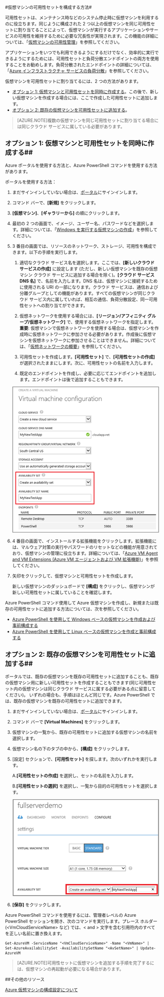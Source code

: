 <properties
	pageTitle="仮想マシンの可用性セットを構成する方法"
	description="Azure ポータルと Azure PowerShell コマンドを使用して新規または既存の仮想マシン対する可用性セットを Azure で構成する手順について説明します"
	services="virtual-machines"
	documentationCenter=""
	authors="KBDAzure"
	manager="timlt"
	editor=""
	tags="azure-service-management"/>

<tags
	ms.service="virtual-machines"
	ms.workload="infrastructure-services"
	ms.tgt_pltfrm="vm-multiple"
	ms.devlang="na"
	ms.topic="article"
	ms.date="08/10/2015"
	ms.author="kathydav"/>

#仮想マシンの可用性セットを構成する方法#

可用性セットは、メンテナンス時などのシステム停止時に仮想マシンを利用するのに役立ちます。同じように構成された 2 つ以上の仮想マシンを同じ可用性セットに割り当てることによって、仮想マシンが実行するアプリケーションやサービスの可用性を維持するために必要な冗長性が実現されます。この機能の詳細については、「[仮想マシンの可用性管理][]」を参照してください。

アプリケーションをいつでも利用できるようにするだけでなく、効率的に実行できるようにするためには、可用性セットと負荷分散エンドポイントの両方を使用することをお勧めします。負荷分散されたエンドポイントの詳細については、「[Azure インフラストラクチャ サービスの負荷分散][]」を参照してください。

仮想マシンを可用性セットに割り当てるには、2 つの方法があります。

- [オプション 1: 仮想マシンと可用性セットを同時に作成する][]。この後で、新しい仮想マシンを作成する場合には、ここで作成した可用性セットに追加します。
- [オプション 2: 既存の仮想マシンを可用性セットに追加する][]。

>[AZURE.NOTE]複数の仮想マシンを同じ可用性セットに割り当てる場合には同じクラウド サービスに属している必要があります。

## <a id="createset"> </a>オプション 1: 仮想マシンと可用性セットを同時に作成する##

Azure ポータルを使用する方法と、Azure PowerShell コマンドを使用する方法があります。

ポータルを使用する方法：

1. まだサインインしていない場合は、[ポータル](http://manage.windowsazure.com)にサインインします。

2. コマンド バーで、**[新規]** をクリックします。

3. **[仮想マシン]**、**[ギャラリーから]** の順にクリックします。

4. 最初の 2 つの画面で、イメージ、ユーザー名、パスワードなどを選択します。詳細については、「[Windows を実行する仮想マシンの作成][]」を参照してください。

5. 3 番目の画面では、リソースのネットワーク、ストレージ、可用性を構成できます。以下の手順を実行します。

	1. 適切なクラウド サービス名を選択します。ここでは、**[新しいクラウド サービスの作成]** に設定します (ただし、新しい仮想マシンを既存の仮想マシン クラウド サービスに追加する場合を除く)。**[クラウド サービス DNS 名]** で、名前を入力します。DNS 名は、仮想マシンに接続するために使用される URI の一部になります。クラウド サービスは、通信および分離グループとしての機能があります。すべての仮想マシンが同じクラウド サービス内に属していれば、相互の通信、負荷分散設定、同一可用性セットへの割り当てができます。

	2. 仮想ネットワークを使用する場合には、**[リージョン/アフィニティ グループ/仮想ネットワーク]** で、使用する仮想ネットワークを指定します。**重要**: 仮想マシンで仮想ネットワークを使用する場合は、仮想マシンを作成時に仮想ネットワークに参加させる必要があります。作成後に仮想マシンを仮想ネットワークに参加させることはできません。詳細については、「[仮想ネットワークの概要][]」を参照してください。

	3. 可用性セットを作成します。**[可用性セット]** で、**[可用性セットの作成]** が選択されたままにします。次に、可用性セットの名前を入力します。

	4. 既定のエンドポイントを作成し、必要に応じてエンドポイントを追加します。エンドポイントは後で追加することもできます。

	![新しい仮想マシンの可用性セットを作成する](./media/virtual-machines-how-to-configure-availability/VMavailabilityset.png)

6. 4 番目の画面で、インストールする拡張機能をクリックします。拡張機能には、マルウェア対策の実行やパスワードのリセットなどの機能が用意されており、仮想マシンの管理に役立ちます。詳細については、「[Azure VM Agent and VM Extensions (Azure VM エージェントおよび VM 拡張機能)](virtual-machines-extensions-agent-about.md)」を参照してください。

7.	矢印をクリックして、仮想マシンと可用性セットを作成します。

	新しい仮想マシンのダッシュボードで **[構成]** をクリックし、仮想マシンが新しい可用性セットに属していることを確認します。

Azure PowerShell コマンド使用して Azure 仮想マシンを作成し、新規または既存の可用性セットに追加する方法については、次を参照してください。

- [Azure PowerShell を使用して Windows ベースの仮想マシンを作成および事前構成する](virtual-machines-ps-create-preconfigure-windows-vms.md)
- [Azure PowerShell を使用して Linux ベースの仮想マシンを作成と事前構成する](virtual-machines-ps-create-preconfigure-linux-vms.md)

## <a id="addmachine"> </a>オプション 2: 既存の仮想マシンを可用性セットに追加する##

ポータルでは、既存の仮想マシンを既存の可用性セットに追加することも、既存の仮想マシン用に新しい可用性セットを作成することもできます(同じ可用性セット内の仮想マシンは同じクラウド サービスに属する必要がある点に留意してください)。 いずれの場合も、手順はほとんど同じです。Azure PowerShell では、既存の仮想マシンを既存の可用性セットに追加できます。

1. まだサインインしていない場合は、[ポータル](http://manage.windowsazure.com)にサインインします。

2. コマンド バーで **[Virtual Machines]** をクリックします。

3. 仮想マシンの一覧から、既存の可用性セットに追加する仮想マシンの名前を選択します。

4. 仮想マシン名の下のタブの中から、**[構成]** をクリックします。

5. [設定] セクションで、**[可用性セット]** を探します。次のいずれかを実行します。

	A.**[可用性セットの作成]** を選択し、セットの名前を入力します。

	B.**[可用性セットの選択]** を選択し、一覧から目的の可用性セットを選択します。

	![既存の仮想マシンの可用性セットを作成する](./media/virtual-machines-how-to-configure-availability/VMavailabilityExistingVM.png)

6. **[保存]** をクリックします。

Azure PowerShell コマンドを使用するには、管理者レベルの Azure PowerShell セッションを開き、次のコマンドを実行します。プレース ホルダー (&lt;VmCloudServiceName&gt; など) では、< and > 文字を含む引用符内のすべてを正しい名前に置き換えます。

	Get-AzureVM -ServiceName "<VmCloudServiceName>" -Name "<VmName>" | Set-AzureAvailabilitySet -AvailabilitySetName "<AvSetName>" | Update-AzureVM

>[AZURE.NOTE]可用性セットに仮想マシンを追加する手順を完了するには、仮想マシンの再起動が必要になる場合があります。

##その他のリソース

[Azure 仮想マシンの構成設定について]

<!-- LINKS -->
[オプション 1: 仮想マシンと可用性セットを同時に作成する]: #createset
[オプション 2: 既存の仮想マシンを可用性セットに追加する]: #addmachine

[Azure インフラストラクチャ サービスの負荷分散]: virtual-machines-load-balance.md
[仮想マシンの可用性管理]: virtual-machines-manage-availability.md
[Windows を実行する仮想マシンの作成]: virtual-machines-windows-tutorial.md
[仮想ネットワークの概要]: virtual-networks-overview.md
[Azure 仮想マシンの構成設定について]: http://msdn.microsoft.com/library/azure/dn763935.aspx

<!---HONumber=August15_HO7-->